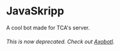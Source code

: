 # JavaSkripp

A cool bot made for TCA's server.

###### This is now deprecated. Check out [Axobotl](https://github.com/TCATech/Axobotl).
